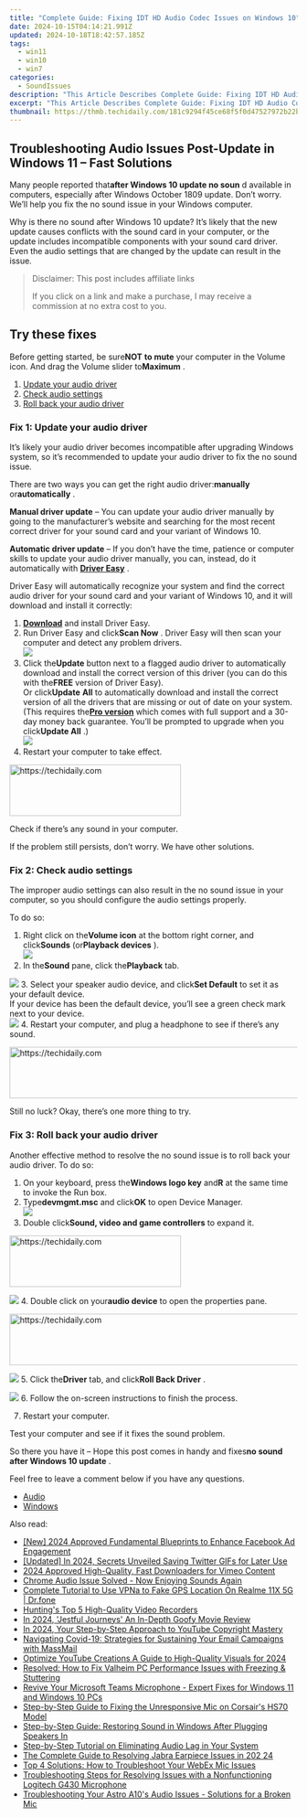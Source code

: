 ```yaml
---
title: "Complete Guide: Fixing IDT HD Audio Codec Issues on Windows 10"
date: 2024-10-15T04:14:21.991Z
updated: 2024-10-18T18:42:57.185Z
tags:
  - win11
  - win10
  - win7
categories:
  - SoundIssues
description: "This Article Describes Complete Guide: Fixing IDT HD Audio Codec Issues on Windows 10"
excerpt: "This Article Describes Complete Guide: Fixing IDT HD Audio Codec Issues on Windows 10"
thumbnail: https://thmb.techidaily.com/181c9294f45ce68f5f0d47527972b22bf8dde75db019bf52748fd4efcbea9747.jpg
---
```


## Troubleshooting Audio Issues Post-Update in Windows 11 – Fast Solutions

Many people reported that**after Windows 10 update no soun** d available in computers, especially after Windows October 1809 update. Don’t worry. We’ll help you fix the no sound issue in your Windows computer.

 Why is there no sound after Windows 10 update? It’s likely that the new update causes conflicts with the sound card in your computer, or the update includes incompatible components with your sound card driver. Even the audio settings that are changed by the update can result in the issue.

>  Disclaimer: This post includes affiliate links
>
>  If you click on a link and make a purchase, I may receive a commission at no extra cost to you.
>

## Try these fixes

 Before getting started, be sure**NOT** **to mute** your computer in the Volume icon. And drag the Volume slider to**Maximum** .

1. [Update your audio driver](https://tools.techidaily.com/drivereasy/download/)
2. [Check audio settings](https://tools.techidaily.com/drivereasy/download/)
3. [Roll back your audio driver](https://tools.techidaily.com/drivereasy/download/)

### Fix 1: Update your audio driver

 It’s likely your audio driver becomes incompatible after upgrading Windows system, so it’s recommended to update your audio driver to fix the no sound issue.

 There are two ways you can get the right audio driver:**manually** or**automatically** .

**Manual driver update** – You can update your audio driver manually by going to the manufacturer’s website and searching for the most recent correct driver for your sound card and your variant of Windows 10.

**Automatic driver update** – If you don’t have the time, patience or computer skills to update your audio driver manually, you can, instead, do it automatically with **[Driver Easy](https://tools.techidaily.com/drivereasy/download/)**  .

 Driver Easy will automatically recognize your system and find the correct audio driver for your sound card and your variant of Windows 10, and it will download and install it correctly:

1. [**Download**](https://tools.techidaily.com/drivereasy/download/) and install Driver Easy.
2. Run Driver Easy and click**Scan Now** . Driver Easy will then scan your computer and detect any problem drivers.  
![](https://images.drivereasy.com/wp-content/uploads/2018/10/img_5bc72204e5e8f.jpg)
3. Click the**Update** button next to a flagged audio driver to automatically download and install the correct version of this driver (you can do this with the**FREE** version of Driver Easy).  
 Or click**Update** **All** to automatically download and install the correct version of all the drivers that are missing or out of date on your system. (This requires the[**Pro version**](https://tools.techidaily.com/drivereasy/download/) which comes with full support and a 30-day money back guarantee. You’ll be prompted to upgrade when you click**Update All** .)  
![](https://images.drivereasy.com/wp-content/uploads/2018/10/img_5bc72220f11f9.jpg)
4. Restart your computer to take effect.

<!-- affiliate ads begin -->
<a href="https://aligracehair.sjv.io/c/5597632/1902304/19272" target="_top" id="1902304">
  <img src="//a.impactradius-go.com/display-ad/19272-1902304" border="0" alt="https://techidaily.com" width="300" height="90"/>
</a>
<img height="0" width="0" src="https://aligracehair.sjv.io/i/5597632/1902304/19272" style="position:absolute;visibility:hidden;" border="0" />
<!-- affiliate ads end -->

Check if there’s any sound in your computer.

 If the problem still persists, don’t worry. We have other solutions.

### Fix 2: Check audio settings

 The improper audio settings can also result in the no sound issue in your computer, so you should configure the audio settings properly.

To do so:

1. Right click on the**Volume icon** at the bottom right corner, and click**Sounds** (or**Playback devices** ).  
![](https://images.drivereasy.com/wp-content/uploads/2018/02/img_5a962b29937b9.png)
2. In the**Sound** pane, click the**Playback** tab.  

![](https://images.drivereasy.com/wp-content/uploads/2018/10/img_5bc7201dbcc98.jpg)
3. Select your speaker audio device, and click**Set Default** to set it as your default device.  
 If your device has been the default device, you’ll see a green check mark next to your device.  
![](https://images.drivereasy.com/wp-content/uploads/2018/10/img_5bc72066a032c.jpg)
4. Restart your computer, and plug a headphone to see if there’s any sound.

<!-- affiliate ads begin -->
<a href="https://aligracehair.sjv.io/c/5597632/2016148/19272" target="_top" id="2016148">
  <img src="//a.impactradius-go.com/display-ad/19272-2016148" border="0" alt="https://techidaily.com" width="728" height="90"/>
</a>
<img height="0" width="0" src="https://aligracehair.sjv.io/i/5597632/2016148/19272" style="position:absolute;visibility:hidden;" border="0" />
<!-- affiliate ads end -->

Still no luck? Okay, there’s one more thing to try.

### Fix 3: Roll back your audio driver

 Another effective method to resolve the no sound issue is to roll back your audio driver. To do so:

1. On your keyboard, press the**Windows logo key** and**R** at the same time to invoke the Run box.
2. Type**devmgmt.msc** and click**OK** to open Device Manager.  
![](https://images.drivereasy.com/wp-content/uploads/2018/10/img_5bc721431cb33.jpg)
3. Double click**Sound, video and game controllers** to expand it.  

<!-- affiliate ads begin -->
<a href="https://laganoo.pxf.io/c/5597632/1521325/16446" target="_top" id="1521325">
  <img src="//a.impactradius-go.com/display-ad/16446-1521325" border="0" alt="https://techidaily.com" width="300" height="90"/>
</a>
<img height="0" width="0" src="https://laganoo.pxf.io/i/5597632/1521325/16446" style="position:absolute;visibility:hidden;" border="0" />
<!-- affiliate ads end -->

![](https://images.drivereasy.com/wp-content/uploads/2018/10/img_5bc72165a0e6f.jpg)
4. Double click on your**audio device** to open the properties pane.  

<!-- affiliate ads begin -->
<a href="https://appsumo.8odi.net/c/5597632/2082538/7443" target="_top" id="2082538">
  <img src="//a.impactradius-go.com/display-ad/7443-2082538" border="0" alt="https://techidaily.com" width="728" height="90"/>
</a>
<img height="0" width="0" src="https://appsumo.8odi.net/i/5597632/2082538/7443" style="position:absolute;visibility:hidden;" border="0" />
<!-- affiliate ads end -->

![](https://images.drivereasy.com/wp-content/uploads/2018/10/img_5bc7218e14fa5.jpg)
5. Click the**Driver** tab, and click**Roll Back Driver** .  

![](https://images.drivereasy.com/wp-content/uploads/2018/10/img_5bc721ba8a50e.jpg)
6. Follow the on-screen instructions to finish the process.

7. Restart your computer.

Test your computer and see if it fixes the sound problem.

 So there you have it – Hope this post comes in handy and fixes**no sound after Windows 10 update** .

Feel free to leave a comment below if you have any questions.

* [Audio](https://tools.techidaily.com/drivereasy/download/)
* [Windows](https://tools.techidaily.com/drivereasy/download/)

<ins class="adsbygoogle"
     style="display:block"
     data-ad-format="autorelaxed"
     data-ad-client="ca-pub-7571918770474297"
     data-ad-slot="1223367746"></ins>

<ins class="adsbygoogle"
     style="display:block"
     data-ad-client="ca-pub-7571918770474297"
     data-ad-slot="8358498916"
     data-ad-format="auto"
     data-full-width-responsive="true"></ins>

<span class="atpl-alsoreadstyle">Also read:</span>
<div><ul>
<li><a href="https://facebook-videos.techidaily.com/new-2024-approved-fundamental-blueprints-to-enhance-facebook-ad-engagement/"><u>[New] 2024 Approved Fundamental Blueprints to Enhance Facebook Ad Engagement</u></a></li>
<li><a href="https://twitter-videos.techidaily.com/updated-in-2024-secrets-unveiled-saving-twitter-gifs-for-later-use/"><u>[Updated] In 2024, Secrets Unveiled Saving Twitter GIFs for Later Use</u></a></li>
<li><a href="https://vimeo-videos.techidaily.com/2024-approved-high-quality-fast-downloaders-for-vimeo-content/"><u>2024 Approved High-Quality, Fast Downloaders for Vimeo Content</u></a></li>
<li><a href="https://sound-issues.techidaily.com/chrome-audio-issue-solved-now-enjoying-sounds-again/"><u>Chrome Audio Issue Solved - Now Enjoying Sounds Again</u></a></li>
<li><a href="https://fake-location.techidaily.com/complete-tutorial-to-use-vpna-to-fake-gps-location-on-realme-11x-5g-drfone-by-drfone-virtual-android/"><u>Complete Tutorial to Use VPNa to Fake GPS Location On Realme 11X 5G | Dr.fone</u></a></li>
<li><a href="https://fox-info.techidaily.com/huntings-top-5-high-quality-video-recorders/"><u>Hunting's Top 5 High-Quality Video Recorders</u></a></li>
<li><a href="https://extra-guidance.techidaily.com/in-2024-jestful-journeys-an-in-depth-goofy-movie-review/"><u>In 2024, 'Jestful Journeys' An In-Depth Goofy Movie Review</u></a></li>
<li><a href="https://facebook-video-share.techidaily.com/in-2024-your-step-by-step-approach-to-youtube-copyright-mastery/"><u>In 2024, Your Step-by-Step Approach to YouTube Copyright Mastery</u></a></li>
<li><a href="https://fox-ssl.techidaily.com/navigating-covid-19-strategies-for-sustaining-your-email-campaigns-with-massmail/"><u>Navigating Covid-19: Strategies for Sustaining Your Email Campaigns with MassMail</u></a></li>
<li><a href="https://youtube-lab.techidaily.com/ize-youtube-creations-a-guide-to-high-quality-visuals-for-2024/"><u>Optimize YouTube Creations A Guide to High-Quality Visuals for 2024</u></a></li>
<li><a href="https://win-answers.techidaily.com/resolved-how-to-fix-valheim-pc-performance-issues-with-freezing-and-stuttering/"><u>Resolved: How to Fix Valheim PC Performance Issues with Freezing & Stuttering</u></a></li>
<li><a href="https://sound-issues.techidaily.com/revive-your-microsoft-teams-microphone-expert-fixes-for-windows-11-and-windows-10-pcs/"><u>Revive Your Microsoft Teams Microphone - Expert Fixes for Windows 11 and Windows 10 PCs</u></a></li>
<li><a href="https://sound-issues.techidaily.com/step-by-step-guide-to-fixing-the-unresponsive-mic-on-corsairs-hs70-model/"><u>Step-by-Step Guide to Fixing the Unresponsive Mic on Corsair's HS70 Model</u></a></li>
<li><a href="https://sound-issues.techidaily.com/step-by-step-guide-restoring-sound-in-windows-after-plugging-speakers-in/"><u>Step-by-Step Guide: Restoring Sound in Windows After Plugging Speakers In</u></a></li>
<li><a href="https://sound-issues.techidaily.com/step-by-step-tutorial-on-eliminating-audio-lag-in-your-system/"><u>Step-by-Step Tutorial on Eliminating Audio Lag in Your System</u></a></li>
<li><a href="https://sound-issues.techidaily.com/the-complete-guide-to-resolving-jabra-earpiece-issues-in-202-(span-stylecolor-666)24(span)/"><u>The Complete Guide to Resolving Jabra Earpiece Issues in 202 <Span Style=color: #666;>24</Span></u></a></li>
<li><a href="https://sound-issues.techidaily.com/top-4-solutions-how-to-troubleshoot-your-webex-mic-issues/"><u>Top 4 Solutions: How to Troubleshoot Your WebEx Mic Issues</u></a></li>
<li><a href="https://sound-issues.techidaily.com/troubleshooting-steps-for-resolving-issues-with-a-nonfunctioning-logitech-g430-microphone/"><u>Troubleshooting Steps for Resolving Issues with a Nonfunctioning Logitech G430 Microphone</u></a></li>
<li><a href="https://sound-issues.techidaily.com/troubleshooting-your-astro-a10s-audio-issues-solutions-for-a-broken-mic/"><u>Troubleshooting Your Astro A10's Audio Issues - Solutions for a Broken Mic</u></a></li>
</ul></div>

